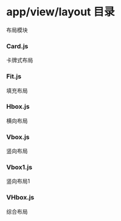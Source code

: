 # app/view/layout 目录
布局模块
### Card.js
卡牌式布局
### Fit.js
填充布局
### Hbox.js
横向布局
### Vbox.js
竖向布局
### Vbox1.js
竖向布局1
### VHbox.js
综合布局